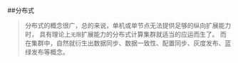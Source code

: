 ##分布式
>分布式的概念很广，总的来说，单机或单节点无法提供足够的纵向扩展能力时， 具有理论上`无限`扩展能力的分布式计算集群就适当的应运而生了。
>而在集群中，自然就衍生出数据同步、数据一致性、配置同步、灰度发布、蓝绿发布等概念。

